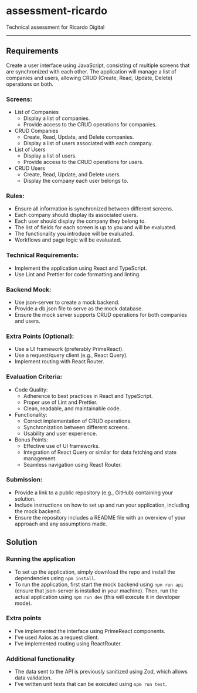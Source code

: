# assessment-ricardo
Technical assessment for Ricardo Digital
***

## Requirements
Create a user interface using JavaScript, consisting of multiple screens that are synchronized with each other. The application will manage a list of companies and users, allowing CRUD (Create, Read, Update, Delete) operations on both.

### Screens:
* List of Companies
    * Display a list of companies.
    * Provide access to the CRUD operations for companies.
* CRUD Companies
    * Create, Read, Update, and Delete companies.
    * Display a list of users associated with each company.
* List of Users
    * Display a list of users.
    * Provide access to the CRUD operations for users.
* CRUD Users
    * Create, Read, Update, and Delete users.
    * Display the company each user belongs to.

### Rules:
* Ensure all information is synchronized between different screens.
* Each company should display its associated users.
* Each user should display the company they belong to.
* The list of fields for each screen is up to you and will be evaluated.
* The functionality you introduce will be evaluated.
* Workflows and page logic will be evaluated.

### Technical Requirements:
* Implement the application using React and TypeScript.
* Use Lint and Prettier for code formatting and linting.

### Backend Mock:
* Use json-server to create a mock backend.
* Provide a db.json file to serve as the mock database.
* Ensure the mock server supports CRUD operations for both companies and users.

### Extra Points (Optional):
* Use a UI framework (preferably PrimeReact).
* Use a request/query client (e.g., React Query).
* Implement routing with React Router.

### Evaluation Criteria:
* Code Quality:
    * Adherence to best practices in React and TypeScript.
    * Proper use of Lint and Prettier.
    * Clean, readable, and maintainable code.
* Functionality:
    * Correct implementation of CRUD operations.
    * Synchronization between different screens.
    * Usability and user experience.
* Bonus Points:
    * Effective use of UI frameworks.
    * Integration of React Query or similar for data fetching and state management.
    * Seamless navigation using React Router.

### Submission:
* Provide a link to a public repository (e.g., GitHub) containing your solution.
* Include instructions on how to set up and run your application, including the mock backend.
* Ensure the repository includes a README file with an overview of your approach and any assumptions made.

## Solution

### Running the application
* To set up the application, simply download the repo and install the dependencies using ```npm install```.
* To run the application, first start the mock backend using ```npm run api``` (ensure that json-server is installed in your machine). Then, run the actual application using ```npm run dev``` (this will execute it in developer mode).

### Extra points
* I've implemented the interface using PrimeReact components.
* I've used Axios as a request client.
* I've implemented routing using ReactRouter.

### Additional functionality
* The data sent to the API is previously sanitized using Zod, which allows data validation.
* I've written unit tests that can be executed using ```npm run test```.